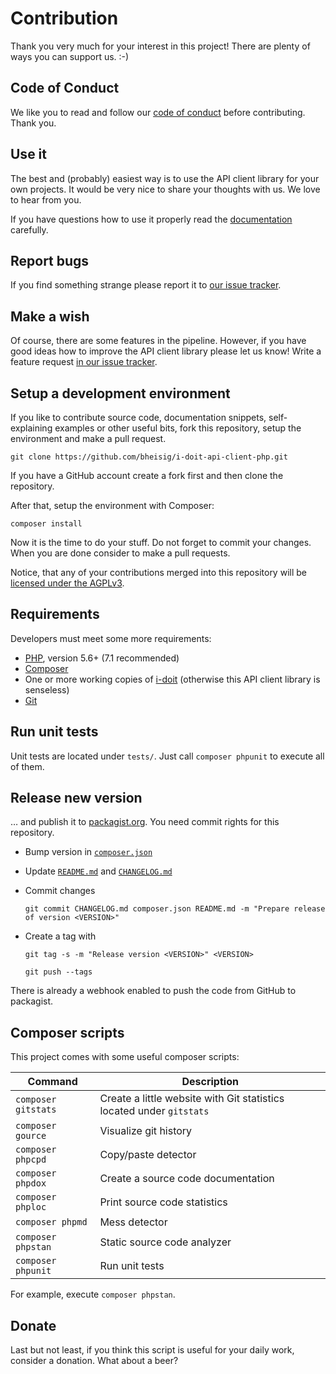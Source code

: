 #   Contribution

Thank you very much for your interest in this project! There are plenty of ways you can support us. :-)


##  Code of Conduct

We like you to read and follow our [code of conduct](CODE_OF_CONDUCT.md) before contributing. Thank you.


##  Use it

The best and (probably) easiest way is to use the API client library for your own projects. It would be very nice to share your thoughts with us. We love to hear from you.

If you have questions how to use it properly read the [documentation](README.md) carefully.


##  Report bugs

If you find something strange please report it to [our issue tracker](https://github.com/bheisig/i-doit-api-client-php/issues).


##  Make a wish

Of course, there are some features in the pipeline. However, if you have good ideas how to improve the API client library please let us know! Write a feature request [in our issue tracker](https://github.com/bheisig/i-doit-cli/issues).


##  Setup a development environment

If you like to contribute source code, documentation snippets, self-explaining examples or other useful bits, fork this repository, setup the environment and make a pull request.

~~~ {.bash}
git clone https://github.com/bheisig/i-doit-api-client-php.git
~~~

If you have a GitHub account create a fork first and then clone the repository.

After that, setup the environment with Composer:

~~~ {.bash}
composer install
~~~

Now it is the time to do your stuff. Do not forget to commit your changes. When you are done consider to make a pull requests.

Notice, that any of your contributions merged into this repository will be [licensed under the AGPLv3](LICENSE).


##  Requirements

Developers must meet some more requirements:

*   [PHP](https://php.net/), version 5.6+ (7.1 recommended)
*   [Composer](https://getcomposer.org/)
*   One or more working copies of [i-doit](https://i-doit.com/) (otherwise this API client library is senseless)
*   [Git](https://git-scm.com/)


##  Run unit tests

Unit tests are located under `tests/`. Just call `composer phpunit` to execute all of them.


##  Release new version

… and publish it to [packagist.org](https://packagist.org/packages/bheisig/idoitapi). You need commit rights for this repository.

*   Bump version in [`composer.json`](composer.json)
*   Update [`README.md`](README.md) and [`CHANGELOG.md`](CHANGELOG.md)
*   Commit changes

    `git commit CHANGELOG.md composer.json README.md -m "Prepare release of version <VERSION>"`
*   Create a tag with

    `git tag -s -m "Release version <VERSION>" <VERSION>`

    `git push --tags`

There is already a webhook enabled to push the code from GitHub to packagist.


##  Composer scripts

This project comes with some useful composer scripts:

| Command               | Description                                                           |
| --------------------- | --------------------------------------------------------------------- |
| `composer gitstats`   | Create a little website with Git statistics located under `gitstats`  |
| `composer gource`     | Visualize git history                                                 |
| `composer phpcpd`     | Copy/paste detector                                                   |
| `composer phpdox`     | Create a source code documentation                                    |
| `composer phploc`     | Print source code statistics                                          |
| `composer phpmd`      | Mess detector                                                         |
| `composer phpstan`    | Static source code analyzer                                           |
| `composer phpunit`    | Run unit tests                                                        |

For example, execute `composer phpstan`.


##  Donate

Last but not least, if you think this script is useful for your daily work, consider a donation. What about a beer?

